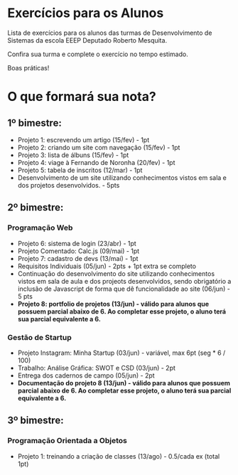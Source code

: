 # Exercícios para os Alunos
Lista de exercícios para os alunos das turmas de Desenvolvimento de Sistemas da escola EEEP Deputado Roberto Mesquita.

Confira sua turma e complete o exercício no tempo estimado.

Boas práticas!

# O que formará sua nota?
## 1º bimestre:
- Projeto 1: escrevendo um artigo (15/fev) - 1pt
- Projeto 2: criando um site com navegação (15/fev) - 1pt
- Projeto 3: lista de álbuns (15/fev) - 1pt
- Projeto 4: viage à Fernando de Noronha (20/fev) - 1pt
- Projeto 5: tabela de inscritos (12/mar) - 1pt
- Desenvolvimento de um site utilizando conhecimentos vistos em sala e dos projetos desenvolvidos. - 5pts

## 2º bimestre:
### Programação Web
- Projeto 6: sistema de login (23/abr) - 1pt
- Projeto Comentado: Calc.js (09/mai) - 1pt
- Projeto 7: cadastro de devs (13/mai) - 1pt
- Requisitos Individuais (05/jun) - 2pts + 1pt extra se completo
- Continuação do desenvolvimento do site utilizando conhecimentos vistos em sala de aula e dos projeots desenvolvidos, sendo obrigatório a inclusão de Javascript de forma que dê funcionalidade ao site (06/jun) - 5 pts
- <b>Projeto 8: portfolio de projetos (13/jun) - válido para alunos que possuem parcial abaixo de 6. Ao completar esse projeto, o aluno terá sua parcial equivalente a 6.</b>

### Gestão de Startup
- Projeto Instagram: Minha Startup (03/jun) - variável, max 6pt (seg * 6 / 100)
- Trabalho: Análise Gráfica: SWOT e CSD (03/jun) - 2pt
- Entrega dos cadernos de campo (05/jun) - 2pt
- <b>Documentação do projeto 8 (13/jun) - válido para alunos que possuem parcial abaixo de 6. Ao completar esse projeto, o aluno terá sua parcial equivalente a 6.</b>

## 3º bimestre:
### Programação Orientada a Objetos
- Projeto 1: treinando a criação de classes (13/ago) - 0.5/cada ex (total 1pt)